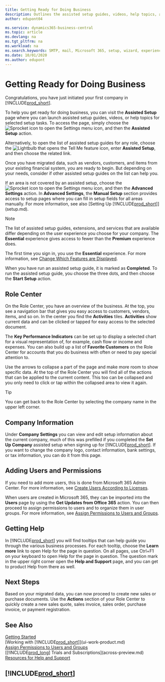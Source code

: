 ```yaml
---
title: Getting Ready for Doing Business
description: Outlines the assisted setup guides, videos, help topics, and pages and pages to use to get ready for doing business in Business Central.
author: edupont04

ms.service: dynamics365-business-central
ms.topic: article
ms.devlang: na
ms.tgt_pltfrm: na
ms.workload: na
ms.search.keywords: SMTP, mail, Microsoft 365, setup, wizard, experience
ms.date: 10/01/2020
ms.author: edupont
---
```

# Getting Ready for Doing Business

Congratulations, you have just initiated your first company in [!INCLUDE[prod_short](includes/prod_short.md)].

To help you get ready for doing business, you can visit the **Assisted Setup** page where you can launch assisted setup guides, videos, or help topics for selected setup tasks. To access the page, simply choose the ![Sprocket icon to open the Settings menu](media/ui-experience/settings_icon_small.png) icon, and then the **Assisted Setup** action.

Alternatively, to open the list of assisted setup guides for any role, choose the ![Lightbulb that opens the Tell Me feature](media/ui-search/search_small.png "Tell me what you want to do") icon, enter **Assisted Setup**, and then choose the related link.

Once you have migrated data, such as vendors, customers, and items from your existing financial system, you are ready to begin. But depending on your needs, consider if other assisted setup guides on the list can help you.

If an area is not covered by an assisted setup, choose the ![Sprocket icon to open the Settings menu](media/ui-experience/settings_icon_small.png) icon, and then the **Advanced Settings** action. In **Advanced Settings**, the **Manual Setup** section provides access to setup pages where you can fill in setup fields for all areas manually. For more information, see also [Setting Up [!INCLUDE[prod_short](includes/prod_short.md)]](setup.md).

> [!NOTE]  
> The list of assisted setup guides, extensions, and services that are available differ depending on the user experience you choose for your company. The **Essential** experience gives access to fewer than the **Premium** experience does.
>
> The first time you sign in, you use the **Essential** experience. For more information, see [Change Which Features are Displayed](ui-experiences.md).

When you have run an assisted setup guide, it is marked as **Completed**. To run the assisted setup guide, you choose the three dots, and then choose the **Start Setup** action.

## Role Center

On the Role Center, you have an overview of the business. At the top, you see a navigation bar that gives you easy access to customers, vendors, items, and so on. In the center you find the **Activities** tiles. **Activities** show current data and can be clicked or tapped for easy access to the selected document.

The **Key Performance Indicators** can be set up to display a selected chart for a visual representation of, for example, cash flow or income and expenses. You can also build up a list of **Favorite Customers** on the Role Center for accounts that you do business with often or need to pay special attention to.

Use the arrows to collapse a part of the page and make more room to show specific data. At the top of the Role Center you will find all of the actions that can be applied to the current content. This too can be collapsed and you only need to click or tap within the collapsed area to view it again.

> [!TIP]  
> You can get back to the Role Center by selecting the company name in the upper left corner.

## Company Information

Under **Company Settings** you can view and edit setup information about the current company, much of this was prefilled if you completed the **Set Up Company** assisted setup when signing up for [!INCLUDE[prod_short](includes/prod_short.md)]. If you want to change the company logo, contact information, bank settings, or tax information, you can do it from this page.  

## Adding Users and Permissions

If you need to add more users, this is done from Microsoft 365 Admin Center. For more information, see [Create Users According to Licenses](ui-how-users-permissions.md).

When users are created in Microsoft 365, they can be imported into the **Users** page by using the **Get Updates from Office 365** action. You can then proceed to assign permissions to users and to organize them in user groups. For more information, see [Assign Permissions to Users and Groups](ui-define-granular-permissions.md).  

## Getting Help

In [!INCLUDE[prod_short](includes/prod_short.md)] you will find tooltips that can help guide you through the various business processes. For each tooltip, choose the **Learn more** link to open Help for the page in question. On all pages, use Ctrl+F1 on your keyboard to open Help for the page in question. The question mark in the upper right corner open the **Help and Support** page, and you can get to product Help from there as well.

## Next Steps

Based on your migrated data, you can now proceed to create new sales or purchase documents. Use the **Actions** section of your Role Center to quickly create a new sales quote, sales invoice, sales order, purchase invoice, or payment registration.

## See Also

[Getting Started](product-get-started.md)  
[Working with [!INCLUDE[prod_short](includes/prod_short.md)]](ui-work-product.md)  
[Assign Permissions to Users and Groups](ui-define-granular-permissions.md)  
[[!INCLUDE[prod_long](includes/prod_long.md)] Trials and Subscriptions](across-preview.md)  
[Resources for Help and Support](product-help-and-support.md)  

## [!INCLUDE[prod_short](includes/free_trial_md.md)]  
